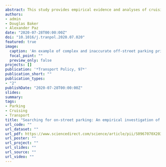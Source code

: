 ```yaml
---
abstract: This study provides empirical evidence and analyses of cruising time for parking in a dense urban area. A survey was conducted across three distinct geographical areas in the central business district (CBD) of Brisbane, Australia, over one week to assess the effect of parking and driving habits on search time for parking. Drivers’ parking behavior was observed and responses to a questionnaire were obtained from 138 drivers. Several large transactional datasets were also used to complement the survey data and evaluate the impact of parking supply/demand and traffic volume on cruise time. Overall, 25% of the participants did not cruise for parking, 40% spent less than five min, and 35% spent more than five min to find parking. Our results revealed that arrival time is a significant determinant of cruising behavior. Approximately 80% of the drivers who parked every day in the CBD found parking in less than three min, while almost 50% of those who parked occasionally in the CBD had to search for parking more than five min. The trip purpose also impacted cruise time for parking; drivers who traveled for work or business were more likely to cruise for parking compared to all other trip purposes. One surprising finding of this study is the negative association between relative traffic volume and cruising time; drivers who tended to search for on-street parking in the Brisbane CBD were more likely to avoid peak traffic. Our findings, in general, highlight the need to provide real-time and reliable parking information to regular commuters to minimize their total travel time and to reduce congestion in the CBD. Provision of a parking information system can mitigate cruising for on-street parking in the CBD, especially if it considers the prices of both on-street and off-street parking facilities and enables customized comparisons between them.
authors:
- admin
- Douglas Baker
- Alexander Paz
date: "2020-07-28T00:00:00Z"
doi: "10.1016/j.tranpol.2020.07.020"
featured: true
image:
  caption: 'An example of complex and inaccurate off-street parking price signs (Courtesy of Shuang Li – Shutterstock)'
  focal_point: ""
  preview_only: false
projects: []
publication: '*Transport Policy, 97*'
publication_short: ""
publication_types:
- "2"
publishDate: "2020-07-28T00:00:00Z"
slides: 
summary: 
tags:
- Parking
- Cruising
- Transport
title: "Searching for on-street parking: An empirical investigation of the factors influencing cruise time"
url_code: ""
url_dataset: ""
url_pdf: https://www.sciencedirect.com/science/article/pii/S0967070X20301128/pdfft?casa_token=kHuekB0feZoAAAAA:FAnHd5cZ9HScaYZaqjOx1X7W_r388l_-oMljRx-1ywGS6HyYS3OGS8JXk9DZ-CJLRXBkfIDu2BE&md5=5528025c9edb53468e6a34aa4bfb760b&pid=1-s2.0-S0967070X20301128-main.pdf
url_poster: ""
url_project: ""
url_slides: ""
url_source: ""
url_video: ""
---
```

